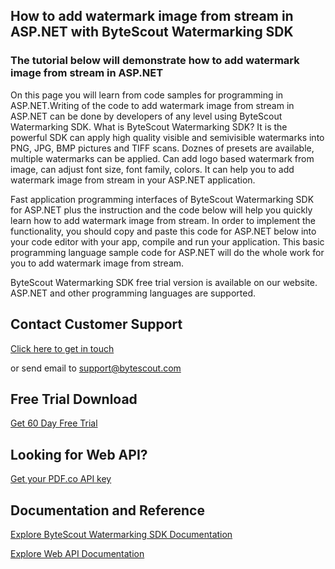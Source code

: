 ## How to add watermark image from stream in ASP.NET with ByteScout Watermarking SDK

### The tutorial below will demonstrate how to add watermark image from stream in ASP.NET

On this page you will learn from code samples for programming in ASP.NET.Writing of the code to add watermark image from stream in ASP.NET can be done by developers of any level using ByteScout Watermarking SDK. What is ByteScout Watermarking SDK? It is the powerful SDK can apply high quality visible and semivisible watermarks into PNG, JPG, BMP pictures and TIFF scans. Doznes of presets are available, multiple watermarks can be applied. Can add logo based watermark from image, can adjust font size, font family, colors. It can help you to add watermark image from stream in your ASP.NET application.

Fast application programming interfaces of ByteScout Watermarking SDK for ASP.NET plus the instruction and the code below will help you quickly learn how to add watermark image from stream. In order to implement the functionality, you should copy and paste this code for ASP.NET below into your code editor with your app, compile and run your application. This basic programming language sample code for ASP.NET will do the whole work for you to add watermark image from stream.

ByteScout Watermarking SDK free trial version is available on our website. ASP.NET and other programming languages are supported.

## Contact Customer Support

[Click here to get in touch](https://bytescout.zendesk.com/hc/en-us/requests/new?subject=ByteScout%20Watermarking%20SDK%20Question)

or send email to [support@bytescout.com](mailto:support@bytescout.com?subject=ByteScout%20Watermarking%20SDK%20Question) 

## Free Trial Download

[Get 60 Day Free Trial](https://bytescout.com/download/web-installer?utm_source=github-readme)

## Looking for Web API? 

[Get your PDF.co API key](https://pdf.co/documentation/api?utm_source=github-readme)

## Documentation and Reference

[Explore ByteScout Watermarking SDK Documentation](https://bytescout.com/documentation/index.html?utm_source=github-readme)

[Explore Web API Documentation](https://pdf.co/documentation/api?utm_source=github-readme)